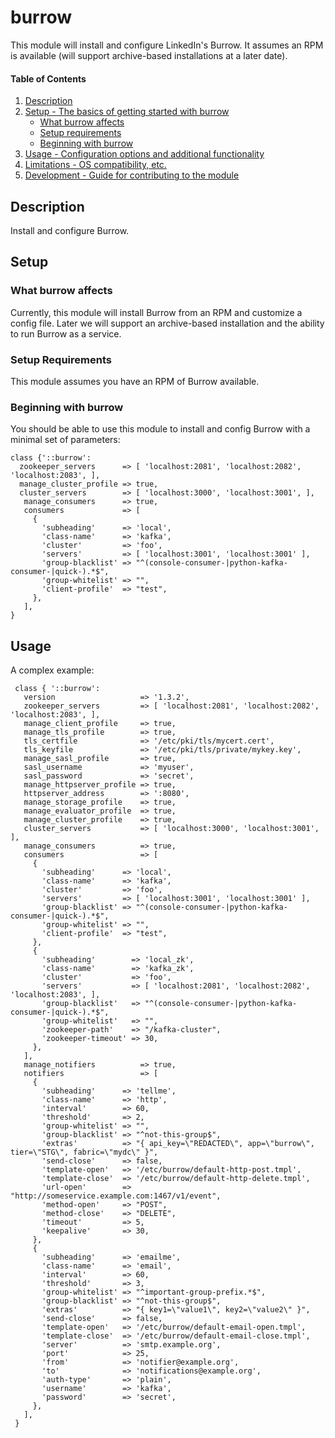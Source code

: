 # burrow

This module will install and configure LinkedIn's Burrow.  It assumes an RPM is available (will support archive-based installations at a later date).

#### Table of Contents

1. [Description](#description)
2. [Setup - The basics of getting started with burrow](#setup)
    * [What burrow affects](#what-burrow-affects)
    * [Setup requirements](#setup-requirements)
    * [Beginning with burrow](#beginning-with-burrow)
3. [Usage - Configuration options and additional functionality](#usage)
4. [Limitations - OS compatibility, etc.](#limitations)
5. [Development - Guide for contributing to the module](#development)

## Description

Install and configure Burrow.

## Setup

### What burrow affects

Currently, this module will install Burrow from an RPM and customize a config file.  Later we will support an archive-based installation and the ability to run Burrow as a service.

### Setup Requirements

This module assumes you have an RPM of Burrow available.

### Beginning with burrow

You should be able to use this module to install and config Burrow with a minimal set of parameters:

```
class {'::burrow':
  zookeeper_servers      => [ 'localhost:2081', 'localhost:2082', 'localhost:2083', ],
  manage_cluster_profile => true,
  cluster_servers        => [ 'localhost:3000', 'localhost:3001', ],
   manage_consumers      => true,
   consumers             => [
     {
       'subheading'      => 'local',
       'class-name'      => 'kafka',
       'cluster'         => 'foo',
       'servers'         => [ 'localhost:3001', 'localhost:3001' ],
       'group-blacklist' => "^(console-consumer-|python-kafka-consumer-|quick-).*$",
       'group-whitelist' => "",
       'client-profile'  => "test",
     },
   ],
}
```

## Usage

A complex example:

```
 class { '::burrow':
   version                   => '1.3.2',
   zookeeper_servers         => [ 'localhost:2081', 'localhost:2082', 'localhost:2083', ],
   manage_client_profile     => true,
   manage_tls_profile        => true,
   tls_certfile              => '/etc/pki/tls/mycert.cert',
   tls_keyfile               => '/etc/pki/tls/private/mykey.key',
   manage_sasl_profile       => true,
   sasl_username             => 'myuser',
   sasl_password             => 'secret',
   manage_httpserver_profile => true,
   httpserver_address        => ':8080',
   manage_storage_profile    => true,
   manage_evaluator_profile  => true,
   manage_cluster_profile    => true,
   cluster_servers           => [ 'localhost:3000', 'localhost:3001', ],
   manage_consumers          => true,
   consumers                 => [
     {
       'subheading'      => 'local',
       'class-name'      => 'kafka',
       'cluster'         => 'foo',
       'servers'         => [ 'localhost:3001', 'localhost:3001' ],
       'group-blacklist' => "^(console-consumer-|python-kafka-consumer-|quick-).*$",
       'group-whitelist' => "",
       'client-profile'  => "test",
     },
     {
       'subheading'        => 'local_zk',
       'class-name'        => 'kafka_zk',
       'cluster'           => 'foo',
       'servers'           => [ 'localhost:2081', 'localhost:2082', 'localhost:2083', ],
       'group-blacklist'   => "^(console-consumer-|python-kafka-consumer-|quick-).*$",
       'group-whitelist'   => "",
       'zookeeper-path'    => "/kafka-cluster",
       'zookeeper-timeout' => 30,
     },
   ],
   manage_notifiers          => true,
   notifiers                 => [
     {
       'subheading'      => 'tellme',
       'class-name'      => 'http',
       'interval'        => 60,
       'threshold'       => 2,
       'group-whitelist' => "",
       'group-blacklist' => "^not-this-group$",
       'extras'          => "{ api_key=\"REDACTED\", app=\"burrow\", tier=\"STG\", fabric=\"mydc\" }",
       'send-close'      => false,
       'template-open'   => '/etc/burrow/default-http-post.tmpl',
       'template-close'  => '/etc/burrow/default-http-delete.tmpl',
       'url-open'        => "http://someservice.example.com:1467/v1/event",
       'method-open'     => "POST",
       'method-close'    => "DELETE",
       'timeout'         => 5,
       'keepalive'       => 30,
     },
     {
       'subheading'      => 'emailme',
       'class-name'      => 'email',
       'interval'        => 60,
       'threshold'       => 3,
       'group-whitelist' => "^important-group-prefix.*$",
       'group-blacklist' => "^not-this-group$",
       'extras'          => "{ key1=\"value1\", key2=\"value2\" }",
       'send-close'      => false,
       'template-open'   => '/etc/burrow/default-email-open.tmpl',
       'template-close'  => '/etc/burrow/default-email-close.tmpl',
       'server'          => 'smtp.example.org',
       'port'            => 25,
       'from'            => 'notifier@example.org',
       'to'              => 'notifications@example.org',
       'auth-type'       => 'plain',
       'username'        => 'kafka',
       'password'        => 'secret',
     },
   ],
 }
```
